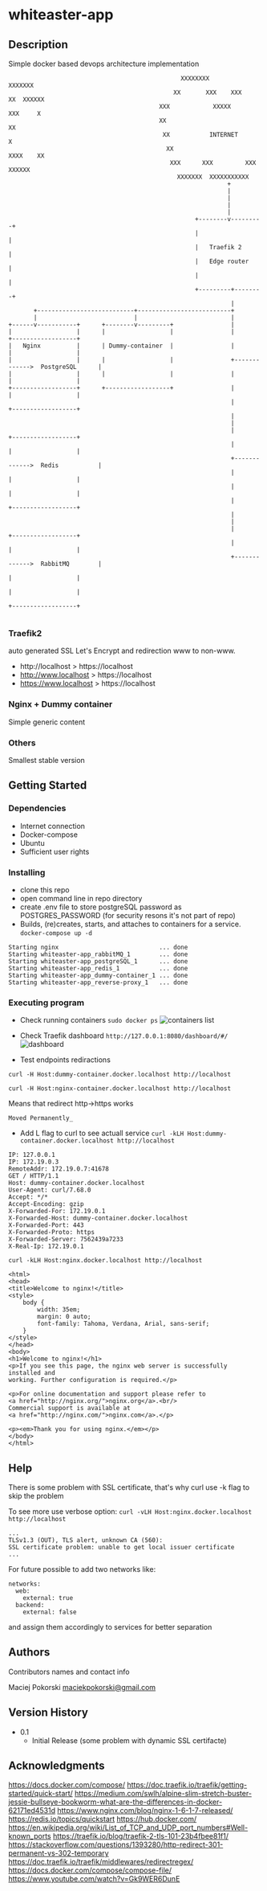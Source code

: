 # whiteaster-app

## Description
Simple docker based devops architecture implementation

```                        
                                                XXXXXXXX        XXXXXXX
                                              XX       XXX    XXX     XX  XXXXXX
                                          XXX            XXXXX         XXX     X
                                          XX                                  XX
                                           XX           INTERNET              X
                                            XX                       XXXX    XX
                                             XXX      XXX         XXX   XXXXXX
                                               XXXXXXX  XXXXXXXXXXX
                                                             +
                                                             |
                                                             |
                                                             |
                                                             |
                                                    +--------v---------+
                                                    |                  |
                                                    |   Traefik 2      |
                                                    |   Edge router    |
                                                    |                  |
                                                    +---------+--------+
                                                              |
       +---------------------------+--------------------------+
       |                           |                          |
+------v-----------+      +--------v---------+                |
|                  |      |                  |                |             +------------------+
|   Nginx          |      | Dummy-container  |                |             |                  |
|                  |      |                  |                +------------->  PostgreSQL      |
|                  |      |                  |                |             |                  |
+------------------+      +------------------+                |             |                  |
                                                              |             +------------------+
                                                              |
                                                              |
                                                              |             +------------------+
                                                              |             |                  |
                                                              +------------->  Redis           |
                                                              |             |                  |
                                                              |             |                  |
                                                              |             +------------------+
                                                              |
                                                              |
                                                              |             +------------------+
                                                              |             |                  |
                                                              +------------->  RabbitMQ        |
                                                                            |                  |
                                                                            |                  |
                                                                            +------------------+


```

### Traefik2
auto generated SSL
Let's Encrypt and redirection www to non-www.
- http://localhost > https://localhost
- http://www.localhost > https://localhost
- https://www.localhost > https://localhost

### Nginx + Dummy container
Simple generic content

### Others
Smallest stable version

## Getting Started

### Dependencies
* Internet connection
* Docker-compose
* Ubuntu
* Sufficient user rights

### Installing
* clone this repo
* open command line in repo directory
* create .env file to store postgreSQL password as POSTGRES_PASSWORD (for security resons it's not part of repo)
* Builds, (re)creates, starts, and attaches to containers for a service.
```docker-compose up -d```
```
Starting nginx                            ... done
Starting whiteaster-app_rabbitMQ_1        ... done
Starting whiteaster-app_postgreSQL_1      ... done
Starting whiteaster-app_redis_1           ... done
Starting whiteaster-app_dummy-container_1 ... done
Starting whiteaster-app_reverse-proxy_1   ... done
```

### Executing program
* Check running containers
```sudo docker ps```
![containers list](https://i.imgur.com/D57gmk8.png)



* Check Traefik dashboard
```http://127.0.0.1:8080/dashboard/#/```
![dashboard](https://i.imgur.com/j67m3zy.png)

* Test endpoints rediractions

```curl -H Host:dummy-container.docker.localhost http://localhost```

```curl -H Host:nginx-container.docker.localhost http://localhost```

Means that redirect http->https works
```
Moved Permanently_
```


* Add L flag to curl to see actuall service
```curl -kLH Host:dummy-container.docker.localhost http://localhost```
```Hostname: e12149ace723
IP: 127.0.0.1
IP: 172.19.0.3
RemoteAddr: 172.19.0.7:41678
GET / HTTP/1.1
Host: dummy-container.docker.localhost
User-Agent: curl/7.68.0
Accept: */*
Accept-Encoding: gzip
X-Forwarded-For: 172.19.0.1
X-Forwarded-Host: dummy-container.docker.localhost
X-Forwarded-Port: 443
X-Forwarded-Proto: https
X-Forwarded-Server: 7562439a7233
X-Real-Ip: 172.19.0.1
```

```curl -kLH Host:nginx.docker.localhost http://localhost```
```<!DOCTYPE html>
<html>
<head>
<title>Welcome to nginx!</title>
<style>
    body {
        width: 35em;
        margin: 0 auto;
        font-family: Tahoma, Verdana, Arial, sans-serif;
    }
</style>
</head>
<body>
<h1>Welcome to nginx!</h1>
<p>If you see this page, the nginx web server is successfully installed and
working. Further configuration is required.</p>

<p>For online documentation and support please refer to
<a href="http://nginx.org/">nginx.org</a>.<br/>
Commercial support is available at
<a href="http://nginx.com/">nginx.com</a>.</p>

<p><em>Thank you for using nginx.</em></p>
</body>
</html>

```

## Help
There is some problem with SSL certificate, that's why curl use -k flag to skip the problem

To see more use verbose option:
```curl -vLH Host:nginx.docker.localhost http://localhost```

```
...
TLSv1.3 (OUT), TLS alert, unknown CA (560):
SSL certificate problem: unable to get local issuer certificate
...
```

For future possible to add two networks like:
```
networks:
  web:
    external: true
  backend:
    external: false
```
and assign them accordingly to services for better separation

## Authors

Contributors names and contact info

Maciej Pokorski <maciekpokorski@gmail.com>

## Version History

* 0.1
    * Initial Release (some problem with dynamic SSL certifacte)

## Acknowledgments
https://docs.docker.com/compose/
https://doc.traefik.io/traefik/getting-started/quick-start/
https://medium.com/swlh/alpine-slim-stretch-buster-jessie-bullseye-bookworm-what-are-the-differences-in-docker-62171ed4531d
https://www.nginx.com/blog/nginx-1-6-1-7-released/
https://redis.io/topics/quickstart
https://hub.docker.com/
https://en.wikipedia.org/wiki/List_of_TCP_and_UDP_port_numbers#Well-known_ports
https://traefik.io/blog/traefik-2-tls-101-23b4fbee81f1/
https://stackoverflow.com/questions/1393280/http-redirect-301-permanent-vs-302-temporary
https://doc.traefik.io/traefik/middlewares/redirectregex/
https://docs.docker.com/compose/compose-file/
https://www.youtube.com/watch?v=Gk9WER6DunE
